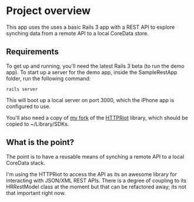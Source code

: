 # Project overview
This app uses the uses a basic Rails 3 app with a REST API to explore synching data from a remote API to a local CoreData store.

## Requirements
To get up and running, you'll need the latest Rails 3 beta (to run the demo app). To start up a server for the demo app, inside the SampleRestApp folder, run the following command:

    rails server
    
This will boot up a local server on port 3000, which the iPhone app is configured to use.

You'll also need a copy of [my fork][1] of the [HTTPRiot][2] library, which should be copied
to ~/Library/SDKs.

## What is the point?

The point is to have a reusable means of synching a remote API to a local CoreData stack.

I'm using the HTTPRiot to access the API as its an awesome library for interacting with JSON/XML REST APIs. There is a degree of coupling to its HRRestModel class at the moment but that can be refactored away; its not that important right now.

[1]: http://github.com/lukeredpath/httpriot/
[2]: http://labratrevenge.com/httpriot/docs/
